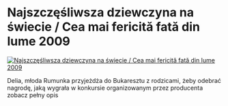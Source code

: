 Najszczęśliwsza dziewczyna na świecie / Cea mai fericită fată din lume 2009 
=============
[![Najszczęśliwsza dziewczyna na świecie / Cea mai fericită fată din lume 2009 ](http://vidos.pl/images/player.gif)](http://vidos.pl/najszczesliwsza-dziewczyna-na-swiecie-cea-mai-fericit-fat-din-lume-2009)

 Delia, młoda Rumunka przyjeżdża do Bukaresztu z rodzicami, żeby odebrać nagrodę, jaką wygrała w konkursie organizowanym przez producenta zobacz pełny opis
